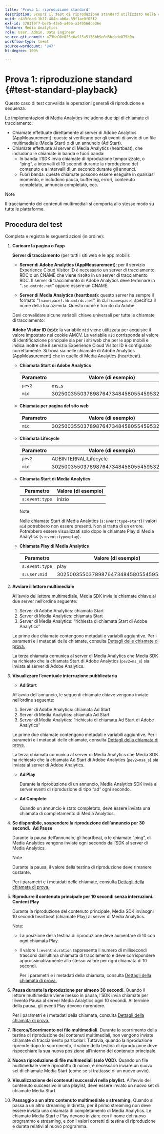 ```yaml
---
title: 'Prova 1: riproduzione standard'
description: Scopri il test di riproduzione standard utilizzato nella convalida.
uuid: c4b3fead-1b27-484b-ab6a-39f1ae0f03f2
exl-id: 3781f0f7-be75-43e5-a40b-a34956dce36e
feature: Media Analytics
role: User, Admin, Data Engineer
source-git-commit: a73ba98e025e0a915a5136bb9e0d5bcbde875b0a
workflow-type: tm+mt
source-wordcount: '847'
ht-degree: 100%

---
```


# Prova 1: riproduzione standard {#test-standard-playback}

Questo caso di test convalida le operazioni generali di riproduzione e sequenza.

Le implementazioni di Media Analytics includono due tipi di chiamate di tracciamento:
* Chiamate effettuate direttamente al server di Adobe Analytics (AppMeasurement): queste si verificano per gli eventi di avvio di un file multimediale (Media Start) o di un annuncio (Ad Start).
* Chiamate effettuate al server di Media Analytics (heartbeat), che includono le chiamate in banda e fuori banda:
   * In banda: l’SDK invia chiamate di riproduzione temporizzate, o “ping”, a intervalli di 10 secondi durante la riproduzione del contenuto e a intervalli di un secondo durante gli annunci.
   * Fuori banda: queste chiamate possono essere eseguite in qualsiasi momento, e includono pausa, buffering, errori, contenuto completato, annuncio completato, ecc.

>[!NOTE]
>Il tracciamento dei contenuti multimediali si comporta allo stesso modo su tutte le piattaforme.

## Procedura del test

Completa e registra le seguenti azioni (in ordine):

1. **Caricare la pagina o l’app**

   **Server di tracciamento** (per tutti i siti web e le app mobili):

   * **Server di Adobe Analytics (AppMeasurement)**: per il servizio Experience Cloud Visitor ID è necessario un server di tracciamento RDC o un CNAME che viene risolto in un server di tracciamento RDC. Il server di tracciamento di Adobe Analytics deve terminare in “`.sc.omtrdc.net`” oppure essere un CNAME.

   * **Server di Media Analytics (heartbeat)**: questo server ha sempre il formato “`[namespace].hb.omtrdc.net`”, in cui `[namespace]` specifica il nome della tua azienda. Questo nome è fornito da Adobe.

   Devi convalidare alcune variabili chiave universali per tutte le chiamate di tracciamento:

   **Adobe Visitor ID (`mid`):** la variabile `mid` viene utilizzata per acquisire il valore impostato nel cookie AMCV. La variabile `mid` corrisponde al valore di identificazione principale sia per i siti web che per le app mobili e indica inoltre che il servizio Experience Cloud Visitor ID è configurato correttamente. Si trova sia nelle chiamate di Adobe Analytics (AppMeasurement) che in quelle di Media Analytics (heartbeat).

   * **Chiamata Start di Adobe Analytics**

     | Parametro | Valore (di esempio) |
     |---|---|
     | `pev2` | ms_s |
     | `mid` | 30250035503789876473484580554595324209 |

   * **Chiamata per pagina del sito web**

     | Parametro | Valore (di esempio) |
     |---|---|
     | `mid` | 30250035503789876473484580554595324209 |

   * **Chiamata Lifecycle**

     | Parametro | Valore (di esempio) |
     |---|---|
     | `pev2` | ADBINTERNAL:Lifecycle |
     | `mid` | 30250035503789876473484580554595324209 |

   * **Chiamata Start di Media Analytics**

     | Parametro | Valore (di esempio) |
     |---|---|
     | `s:event:type` | inizio |

     >[!NOTE]
     >
     >Nelle chiamate Start di Media Analytics (`s:event:type=start`) i valori `mid` potrebbero non essere presenti. Non si tratta di un errore. Potrebbero essere visualizzati solo dopo le chiamate Play di Media Analytics (`s:event:type=play`).

   * **Chiamata Play di Media Analytics**

     | Parametro | Valore (di esempio) |
     |---|---|
     | `s:event:type` | play |
     | `s:user:mid` | 30250035503789876473484580554595324209 |

1. **Avviare il lettore multimediale**

   All’avvio del lettore multimediale, Media SDK invia le chiamate chiave ai due server nell’ordine seguente:

   1. Server di Adobe Analytics: chiamata Start
   1. Server di Media Analytics: chiamata Start
   1. Server di Media Analytics: “richiesta di chiamata Start di Adobe Analytics”

   Le prime due chiamate contengono metadati e variabili aggiuntive. Per i parametri e i metadati delle chiamate, consulta [Dettagli delle chiamate di prova.](/help/legacy/validation/test-call-details.md#start-the-media-player)

   La terza chiamata comunica al server di Media Analytics che Media SDK ha richiesto che la chiamata Start di Adobe Analytics (`pev2=ms_s`) sia inviata al server di Adobe Analytics.

1. **Visualizzare l’eventuale interruzione pubblicataria**

   * **Ad Start**

   All’avvio dell’annuncio, le seguenti chiamate chiave vengono inviate nell’ordine seguente:

   1. Server di Adobe Analytics: chiamata Ad Start
   1. Server di Media Analytics: chiamata Ad Start
   1. Server di Media Analytics: “richiesta di chiamata Ad Start di Adobe Analytics”

   Le prime due chiamate contengono metadati e variabili aggiuntive. Per i parametri e i metadati delle chiamate, consulta [Dettagli della chiamata di prova.](/help/legacy/validation/test-call-details.md#view-ad-playback)

   La terza chiamata comunica al server di Media Analytics che Media SDK ha richiesto che la chiamata Ad Start di Adobe Analytics (`pev2=msa_s`) sia inviata al server di Adobe Analytics.

   * **Ad Play**

     Durante la riproduzione di un annuncio, Media Analytics SDK invia al server eventi di riproduzione di tipo “ad” ogni secondo.

   * **Ad Complete**

     Quando un annuncio è stato completato, deve essere inviata una chiamata di completamento di Media Analytics.

1. **Se disponibile, sospendere la riproduzione dell’annuncio per 30 secondi.**  **Ad Pause**

   Durante la pausa dell’annuncio, gli heartbeat, o le chiamate “ping”, di Media Analytics vengono inviate ogni secondo dall’SDK al server di Media Analytics.

   >[!NOTE]
   >
   >Durante la pausa, il valore della testina di riproduzione deve rimanere costante.

   Per i parametri e i metadati delle chiamate, consulta [Dettagli della chiamata di prova.](/help/legacy/validation/test-call-details.md#ma-ad-pause-call)

1. **Riprodurre il contenuto principale per 10 secondi senza interruzioni.**  **Content Play**

   Durante la riproduzione del contenuto principale, Media SDK inviaogni 10 secondi heartbeat (chiamate Play) al server di Media Analytics.

   Note:

   * La posizione della testina di riproduzione deve aumentare di 10 con ogni chiamata Play.
   * Il valore `l:event:duration` rappresenta il numero di millisecondi trascorsi dall’ultima chiamata di tracciamento e deve corrispondere approssimativamente allo stesso valore per ogni chiamata di 10 secondi.

     Per i parametri e i metadati della chiamata, consulta [Dettagli della chiamata di prova.](/help/legacy/validation/test-call-details.md#play-main-content)

1. **Pausa durante la riproduzione per almeno 30 secondi.** Quando il lettore multimediale viene messo in pausa, l’SDK invia chiamate per l’evento Pausa al server Media Analytics ogni 10 secondi. Al termine della pausa, gli eventi Play devono riprendere.

   Per i parametri e i metadati della chiamata, consulta [Dettagli della chiamata di prova.](/help/legacy/validation/test-call-details.md#pause-main-content)

1. **Ricerca/Scorrimento nei file multimediali.** Durante lo scorrimento della testina di riproduzione dei contenuti multimediali, non vengono inviate chiamate di tracciamento particolari. Tuttavia, quando la riproduzione riprende dopo lo scorrimento, il valore della testina di riproduzione deve rispecchiare la sua nuova posizione all’interno del contenuto principale.

1. **Nuova riproduzione di file multimediali (solo VOD).** Quando un file multimediale viene riprodotto di nuovo, è necessario inviare un nuovo set di chiamate Media Start (come se si trattasse di un nuovo avvio).

1. **Visualizzazione dei contenuti successivi nella playlist.** All’avvio del contenuto successivo in una playlist, deve essere inviato un nuovo set di chiamate Media Start.

1. **Passaggio a un altro contenuto multimediale o streaming.** Quando si passa a un altro streaming in diretta, per il primo streaming non deve essere inviata una chiamata di completamento di Media Analytics. Le chiamate Media Start e Play devono iniziare con il nome del nuovo programmo e streaming, e con i valori corretti di testina di riproduzione e durata relativi al nuovo programma.
